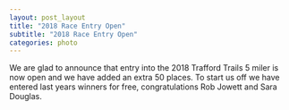 ```yaml
---
layout: post_layout
title: "2018 Race Entry Open"
subtitle: "2018 Race Entry Open"
categories: photo
---
```


We are glad to announce that entry into the 2018 Trafford Trails 5 miler is now open and we have added an extra 50 places. To start us off we have entered last years winners for free, 
congratulations Rob Jowett and Sara Douglas.
